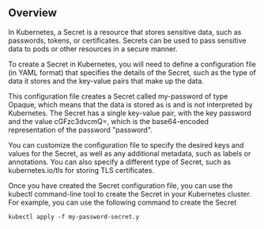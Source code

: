 ## Overview
In Kubernetes, a Secret is a resource that stores sensitive data, such as passwords, tokens, or certificates. Secrets can be used to pass sensitive data to pods or other resources in a secure manner.

To create a Secret in Kubernetes, you will need to define a configuration file (in YAML format) that specifies the details of the Secret, such as the type of data it stores and the key-value pairs that make up the data.

This configuration file creates a Secret called my-password of type Opaque, which means that the data is stored as is and is not interpreted by Kubernetes. The Secret has a single key-value pair, with the key password and the value cGFzc3dvcmQ=, which is the base64-encoded representation of the password "password".

You can customize the configuration file to specify the desired keys and values for the Secret, as well as any additional metadata, such as labels or annotations. You can also specify a different type of Secret, such as kubernetes.io/tls for storing TLS certificates.

Once you have created the Secret configuration file, you can use the kubectl command-line tool to create the Secret in your Kubernetes cluster. For example, you can use the following command to create the Secret

```
kubectl apply -f my-password-secret.y

```
